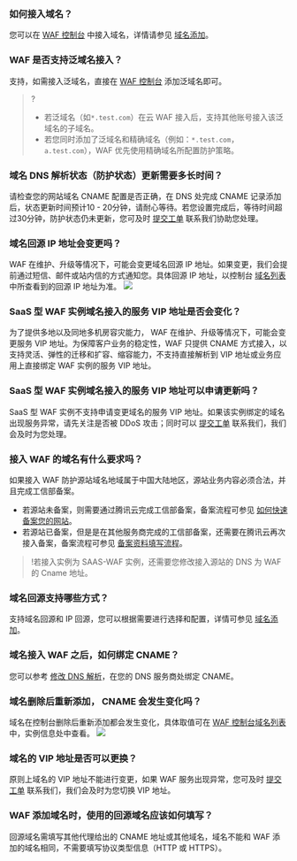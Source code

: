 ### 如何接入域名？
您可以在 [WAF 控制台](https://console.cloud.tencent.com/guanjia/tea-overview) 中接入域名，详情请参见 [域名添加](https://cloud.tencent.com/document/product/627/18631)。

### WAF 是否支持泛域名接入？
支持，如需接入泛域名，直接在 [WAF 控制台](https://console.cloud.tencent.com/guanjia/tea-overview) 添加泛域名即可。
>?
>- 若泛域名（如`*.test.com`）在云 WAF 接入后，支持其他账号接入该泛域名的子域名。
>- 若您同时添加了泛域名和精确域名（例如：`*.test.com`，`a.test.com`），WAF 优先使用精确域名所配置防护策略。

### 域名 DNS 解析状态（防护状态）更新需要多长时间？
请检查您的网站域名 CNAME 配置是否正确，在 DNS 处完成 CNAME 记录添加后，状态更新时间预计10 - 20分钟，请耐心等待。若您设置完成后，等待时间超过30分钟，防护状态仍未更新，您可及时 [提交工单](https://console.cloud.tencent.com/workorder/category?level1_id=141&level2_id=642&source=0&data_title=T-Sec-Web%E5%BA%94%E7%94%A8%E9%98%B2%E7%81%AB%E5%A2%99&level3_id=867&radio_title=%E6%8E%A7%E5%88%B6%E5%8F%B0%E9%97%AE%E9%A2%98&queue=15&scene_code=29995&step=2) 联系我们协助您处理。

### 域名回源 IP 地址会变更吗？
WAF 在维护、升级等情况下，可能会变更域名回源 IP 地址。如果变更，我们会提前通过短信、邮件或站内信的方式通知您。具体回源 IP 地址，以控制台 [域名列表](https://console.cloud.tencent.com/guanjia/tea-domain)  中所查看到的回源 IP 地址为准。
![](https://main.qcloudimg.com/raw/ed3564f9d862b2d563fc6556c299bc9f.png)

### SaaS 型 WAF 实例域名接入的服务 VIP 地址是否会变化？
为了提供多地以及同地多机房容灾能力， WAF 在维护、升级等情况下，可能会变更服务 VIP 地址。为保障客户业务的稳定性，WAF 只提供 CNAME 方式接入，以支持灵活、弹性的迁移和扩容、缩容能力，不支持直接解析到 VIP 地址或业务应用上直接绑定 WAF 实例的服务 VIP 地址。

### SaaS 型 WAF 实例域名接入的服务 VIP 地址可以申请更新吗？
SaaS 型 WAF 实例不支持申请变更域名的服务 VIP 地址。如果该实例绑定的域名出现服务异常，请先关注是否被 DDoS 攻击；同时可以 [提交工单](https://console.cloud.tencent.com/workorder/category?level1_id=141&level2_id=642&source=0&data_title=T-Sec-Web%E5%BA%94%E7%94%A8%E9%98%B2%E7%81%AB%E5%A2%99&level3_id=867&radio_title=%E6%8E%A7%E5%88%B6%E5%8F%B0%E9%97%AE%E9%A2%98&queue=15&scene_code=29995&step=2)  联系我们，我们会及时为您处理。

### 接入 WAF 的域名有什么要求吗？
如果接入 WAF 防护源站域名地域属于中国大陆地区，源站业务内容必须合法，并且完成工信部备案。
- 若源站未备案，则需要通过腾讯云完成工信部备案，备案流程可参见 [如何快速备案您的网站](https://cloud.tencent.com/document/product/243/39038)。
- 若源站已备案，但是是在其他服务商完成的工信部备案，还需要在腾讯云再次接入备案，备案流程可参见 [备案资料填写流程](https://cloud.tencent.com/document/product/243/18958)。

>!若接入实例为 SAAS-WAF 实例，还需要您修改接入源站的 DNS 为 WAF 的 Cname 地址。
>
### 域名回源支持哪些方式？
支持域名回源和 IP 回源，您可以根据需要进行选择和配置，详情可参见 [域名添加](https://cloud.tencent.com/document/product/627/18631)。

### 域名接入 WAF 之后，如何绑定 CNAME？
您可以参考  [修改 DNS 解析](https://cloud.tencent.com/document/product/627/18633)，在您的 DNS 服务商处绑定 CNAME。

### 域名删除后重新添加， CNAME 会发生变化吗？
域名在控制台删除后重新添加都会发生变化，具体取值可在 [WAF 控制台域名列表](https://console.cloud.tencent.com/guanjia/tea-domain) 中，实例信息处中查看。
![](https://qcloudimg.tencent-cloud.cn/raw/5b01bae71302a8c09a4b82217cc31e51.png)

### 域名的 VIP 地址是否可以更换？
原则上域名的 VIP 地址不能进行变更，如果 WAF 服务出现异常，您可及时 [提交工单](https://console.cloud.tencent.com/workorder/category?level1_id=141&level2_id=642&source=0&data_title=T-Sec-Web%E5%BA%94%E7%94%A8%E9%98%B2%E7%81%AB%E5%A2%99&level3_id=867&radio_title=%E6%8E%A7%E5%88%B6%E5%8F%B0%E9%97%AE%E9%A2%98&queue=15&scene_code=29995&step=2) 联系我们，我们会及时为您切换 VIP 地址。

### WAF 添加域名时，使用的回源域名应该如何填写？
回源域名需填写其他代理给出的 CNAME 地址或其他域名，域名不能和 WAF 添加的域名相同，不需要填写协议类型信息（HTTP 或 HTTPS）。
